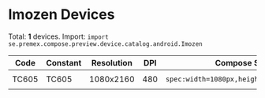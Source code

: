# Imozen Devices

Total: **1** devices. Import: `import se.premex.compose.preview.device.catalog.android.Imozen`

| Code | Constant | Resolution | DPI | Compose Spec | Preview Usage |
|------|----------|------------|-----|-------------|---------------|
| TC605 | TC605 | 1080x2160 | 480 | `spec:width=1080px,height=2160px,dpi=480` | `@Preview(device = Imozen.TC605)` |

<!-- Generated automatically. Do not edit manually. -->
